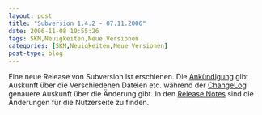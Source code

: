 ```yaml
---
layout: post
title: "Subversion 1.4.2 - 07.11.2006"
date: 2006-11-08 10:55:26
tags: SKM,Neuigkeiten,Neue Versionen
categories: [SKM,Neuigkeiten,Neue Versionen]
post-type: blog
---
```

Eine neue Release von Subversion ist erschienen. Die <a href="http://subversion.tigris.org/servlets/NewsItemView?newsItemID=1755"  title="Ankündigung">Ankündigung</a> gibt Auskunft über die Verschiedenen Dateien etc. während 
der <a href="http://svn.collab.net/repos/svn/tags/1.4.2/CHANGES"  title="ChangeLog">ChangeLog</a> genauere Auskunft über die Änderung gibt. In den <a href="http://subversion.tigris.org/svn_1.4_releasenotes.html"  title="Release Notes">Release Notes</a> sind die Änderungen für die Nutzerseite zu finden.
